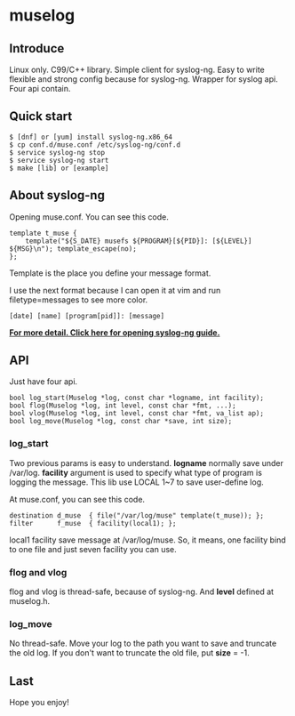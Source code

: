# muselog

## Introduce
Linux only. C99/C++ library. Simple client for syslog-ng. Easy to write flexible and strong config because for syslog-ng. Wrapper for syslog api. Four api contain.

## Quick start
	
	$ [dnf] or [yum] install syslog-ng.x86_64
	$ cp conf.d/muse.conf /etc/syslog-ng/conf.d
	$ service syslog-ng stop
	$ service syslog-ng start
	$ make [lib] or [example]

## About syslog-ng
Opening muse.conf. You  can see this code.
	
	template t_muse {
    	template("${S_DATE} musefs ${PROGRAM}[${PID}]: [${LEVEL}] ${MSG}\n"); template_escape(no);
	};

Template is the place you define your message format.

I use the next format because I can open it at vim and run filetype=messages to see more color.

	[date] [name] [program[pid]]: [message]



[**For more detail. Click here for opening syslog-ng guide.**](https://www.balabit.com/sites/default/files/documents/syslog-ng-ose-3.4-guides/en/syslog-ng-ose-v3.4-guide-admin/html-single/index.html)

## API
Just have four api.

	bool log_start(Muselog *log, const char *logname, int facility);
	bool flog(Muselog *log, int level, const char *fmt, ...);
	bool vlog(Muselog *log, int level, const char *fmt, va_list ap);
	bool log_move(Muselog *log, const char *save, int size);

### log_start
Two previous params is easy to understand. **logname** normally save under /var/log. **facility** argument is used to specify what type of program is logging the message. This lib use LOCAL 1~7 to save user-define log. 

At muse.conf, you can see this code.

	destination d_muse	{ file("/var/log/muse" template(t_muse)); };
	filter 		f_muse  { facility(local1); };

local1 facility save message at /var/log/muse.
So, it means, one facility bind to one file and just seven facility you can use.

### flog and vlog
flog and vlog is thread-safe, because of syslog-ng. And **level** defined at muselog.h.

### log_move
No thread-safe. Move your log to the path you want to save and truncate the old log. If you don't want to truncate the old file, put **size** = -1.

## Last
Hope you enjoy!


	